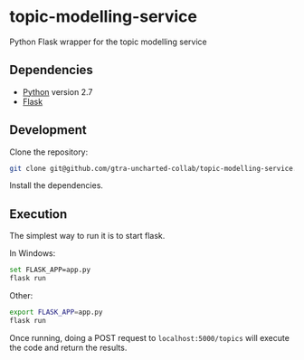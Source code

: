 # topic-modelling-service
Python Flask wrapper for the topic modelling service

## Dependencies

- [Python](https://www.python.org) version 2.7
- [Flask](http://flask.pocoo.org/)

## Development

Clone the repository:

```bash
git clone git@github.com/gtra-uncharted-collab/topic-modelling-service.git
```

Install the dependencies.

## Execution

The simplest way to run it is to start flask.

In Windows:

```bash
set FLASK_APP=app.py
flask run
```

Other:

```bash
export FLASK_APP=app.py
flask run
```

Once running, doing a POST request to `localhost:5000/topics` will execute the code and return the results.